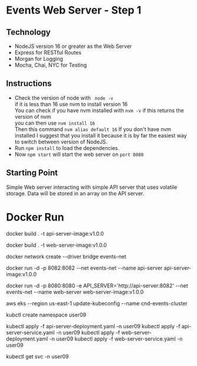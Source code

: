 # Events Web Server - Step 1
## Technology
* NodeJS version 16 or greater as the Web Server
* Express for RESTful Routes
* Morgan for Logging
* Mocha, Chai, NYC for Testing  

## Instructions
* Check the version of node with ` node -v`  
if it is less than 16 use nvm to install version 16  
You can check if you have nvm installed with `nvm -v`  if this returns the version of nvm  
you can then use  `nvm install 16`  
Then this command `nvm alias default 16`
If you don't have nvm installed I suggest that you install it because it is by far the easiest way to switch between version of NodeJS.  
* Run ` npm install ` to load the dependencies.  
* Now `npm start` will start the web server on `port 8080`  

## Starting Point  
Simple Web server interacting with simple API server that uses volatile storage. Data will be stored in an array on the API server.

# Docker Run

docker build . -t api-server-image:v1.0.0

docker build . -t web-server-image:v1.0.0

docker network create --driver bridge events-net

docker run -d -p 8082:8082 --net events-net --name api-server api-server-image:v1.0.0

docker run -d -p 8080:8080 -e API_SERVER='http://api-server:8082' --net events-net --name web-server web-server-image:v1.0.0

aws eks --region us-east-1 update-kubeconfig --name cnd-events-cluster

kubctl create namespace user09

kubectl apply -f api-server-deployment.yaml -n user09
kubectl apply -f api-server-service.yaml -n user09
kubectl apply -f  web-server-deployment.yaml -n user09
kubectl apply -f web-server-service.yaml -n user09

kubectl get svc -n user09